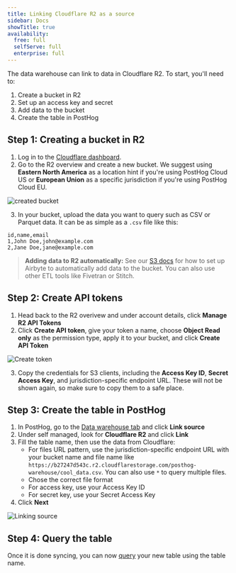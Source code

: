 ```yaml
---
title: Linking Cloudflare R2 as a source
sidebar: Docs
showTitle: true
availability:
  free: full
  selfServe: full
  enterprise: full
---
```


The data warehouse can link to data in Cloudflare R2. To start, you'll need to:

1. Create a bucket in R2
2. Set up an access key and secret
3. Add data to the bucket
4. Create the table in PostHog

## Step 1: Creating a bucket in R2

1. Log in to the [Cloudflare dashboard](https://dash.cloudflare.com/).
2. Go to the R2 overview and create a new bucket. We suggest using **Eastern North America** as a location hint if you're using PostHog Cloud US or **European Union** as a specific jurisdiction if you're using PostHog Cloud EU.

![created bucket](https://res.cloudinary.com/dmukukwp6/image/upload/Clean_Shot_2024_07_16_at_10_06_02_2x_152e3c2309.png)

3. In your bucket, upload the data you want to query such as CSV or Parquet data. It can be as simple as a `.csv` file like this:

```csv
id,name,email
1,John Doe,john@example.com
2,Jane Doe,jane@example.com
```

> **Adding data to R2 automatically:** See our [S3 docs](/docs/data-warehouse/setup/s3#step-3-add-data-to-the-bucket) for how to set up Airbyte to automatically add data to the bucket. You can also use other ETL tools like Fivetran or Stitch.

## Step 2: Create API tokens

1. Head back to the R2 overivew and under account details, click **Manage R2 API Tokens**
2. Click **Create API token**, give your token a name, choose **Object Read only** as the permission type, apply it to your bucket, and click **Create API Token**

![Create token](https://res.cloudinary.com/dmukukwp6/image/upload/Clean_Shot_2024_07_16_at_10_20_43_2x_97c29591fb.png)

3. Copy the credentials for S3 clients, including the **Access Key ID**, **Secret Access Key**, and jurisdiction-specific endpoint URL. These will not be shown again, so make sure to copy them to a safe place.

## Step 3: Create the table in PostHog

1. In PostHog, go to the [Data warehouse tab](https://us.posthog.com/data-warehouse) and click **Link source**
2. Under self managed, look for **Cloudflare R2** and click **Link**
3. Fill the table name, then use the data from Cloudflare: 
    - For files URL pattern, use the jurisdiction-specific endpoint URL with your bucket name and file name like `https://b27247d543c.r2.cloudflarestorage.com/posthog-warehouse/cool_data.csv`. You can also use `*` to query multiple files.
    - Chose the correct file format
    - For access key, use your Access Key ID
    - For secret key, use your Secret Access Key
4. Click **Next**

![Linking source](https://res.cloudinary.com/dmukukwp6/image/upload/Clean_Shot_2024_07_16_at_10_53_02_2x_0dc05b1af5.png)

## Step 4: Query the table

Once it is done syncing, you can now [query](/docs/data-warehouse/query) your new table using the table name.